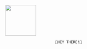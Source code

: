 <div id="header" align="center">
  <img src="https://media2.giphy.com/media/v1.Y2lkPTc5MGI3NjExbzB0Z2R3NW00ajN4aDNrYXMyM3c0OGl2N2VzNXY5bmlmb2dudmR5NiZlcD12MV9pbnRlcm5hbF9naWZfYnlfaWQmY3Q9Zw/Cmr1OMJ2FN0B2/giphy.gif" width="100"/>
</div>

                                                       👋HEY THERE!👋 
